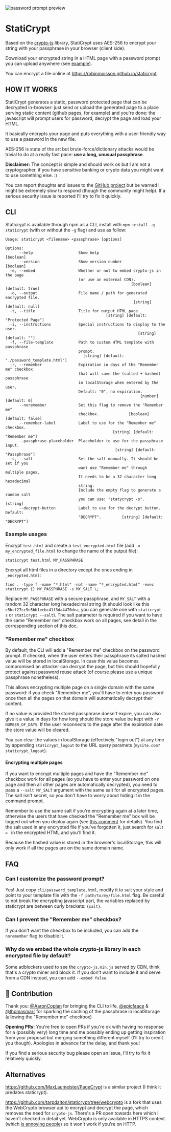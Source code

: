 ![password prompt preview](preview.png)

# StatiCrypt

Based on the [crypto-js](https://github.com/brix/crypto-js) library, StatiCrypt uses AES-256 to encrypt your string with your passphrase in your browser (client side).

Download your encrypted string in a HTML page with a password prompt you can upload anywhere (see [example](https://robinmoisson.github.io/staticrypt/example.html)).

You can encrypt a file online at https://robinmoisson.github.io/staticrypt.

## HOW IT WORKS

StatiCrypt generates a static, password protected page that can be decrypted in-browser: just send or upload the generated page to a place serving static content (github pages, for example) and you're done: the javascript will prompt users for password, decrypt the page and load your HTML.

It basically encrypts your page and puts everything with a user-friendly way to use a password in the new file.

AES-256 is state of the art but brute-force/dictionary attacks would be trivial to do at a really fast pace: **use a long, unusual passphrase**.

**Disclaimer:** The concept is simple and should work ok but I am not a cryptographer, if you have sensitive banking or crypto data you might want to use something else. :)

You can report thoughts and issues to the [GitHub project](https://robinmoisson.github.io/staticrypt) but be warned I might be extremely slow to respond (though the community might help). If a serious security issue is reported I'll try to fix it quickly.

## CLI

Staticrypt is available through npm as a CLI, install with `npm install -g staticrypt` (with or without the `-g` flag) and use as follow:

    Usage: staticrypt <filename> <passphrase> [options]

    Options:
          --help                    Show help                              [boolean]
          --version                 Show version number                    [boolean]
      -e, --embed                   Whether or not to embed crypto-js in the page
                                    (or use an external CDN).
                                                           [boolean] [default: true]
      -o, --output                  File name / path for generated encrypted file.
                                                            [string] [default: null]
      -t, --title                   Title for output HTML page.
                                                [string] [default: "Protected Page"]
      -i, --instructions            Special instructions to display to the user.
                                                              [string] [default: ""]
      -f, --file-template           Path to custom HTML template with passphrase
                                    prompt.
                                      [string] [default: "./password_template.html"]
      -r, --remember                Expiration in days of the "Remember me" checkbox
                                    that will save the (salted + hashed) passphrase
                                    in localStorage when entered by the user.
                                    Default: "0", no expiration.
                                                               [number] [default: 0]
          --noremember              Set this flag to remove the "Remember me"
                                    checkbox.             [boolean] [default: false]
          --remember-label          Label to use for the "Remember me" checkbox.
                                                   [string] [default: "Remember me"]
          --passphrase-placeholder  Placeholder to use for the passphrase input.
                                                    [string] [default: "Passphrase"]
      -s, --salt                    Set the salt manually. It should be set if you
                                    want use "Remember me" through multiple pages.
                                    It needs to be a 32 character long hexadecimal
                                    string.
                                    Include the empty flag to generate a random salt
                                    you can use: "statycrypt -s".           [string]
          --decrypt-button          Label to use for the decrypt button. Default:
                                    "DECRYPT".         [string] [default: "DECRYPT"]


### Example usages

Encrypt `test.html` and create a `test_encrypted.html` file (add `-o my_encrypted_file.html` to change the name of the output file):

```
staticrypt test.html MY_PASSPHRASE
```

Encrypt all html files in a directory except the ones ending in `_encrypted.html`:

```
find . -type f -name "*.html" -not -name "*_encrypted.html" -exec staticrypt {} MY_PASSPHRASE -s MY_SALT \;
```

Replace `MY_PASSPHRASE` with a secure passphrase, and `MY_SALT` with a random 32 character long hexadecimal string (it should look like this `c5bcf27cc5e5bb1ecbc41f3da4470dea`, you can generate one with `staticrypt -s` or `staticrypt --salt`). The salt parameter is required if you want to have the same "Remember me" checkbox work on all pages, see detail in the corresponding section of this doc.

### "Remember me" checkbox

By default, the CLI will add a "Remember me" checkbox on the password prompt. If checked, when the user enters their passphrase its salted hashed value will be stored in localStorage. In case this value becomes compromised an attacker can decrypt the page, but this should hopefully protect against password reuse attack (of course please use a unique passphrase nonetheless).

This allows encrypting multiple page on a single domain with the same password: if you check "Remember me", you'll have to enter you password once then all the pages on that domain will automatically decrypt their content.

If no value is provided the stored passphrase doesn't expire, you can also give it a value in days for how long should the store value be kept with `-r NUMBER_OF_DAYS`. If the user reconnects to the page after the expiration date the store value will be cleared.

You can clear the values in localStorage (effectively "login out") at any time by appending `staticrypt_logout` to the URL query paramets (`mysite.com?staticrypt_logout`).

#### Encrypting multiple pages

If you want to encrypt multiple pages and have the "Remember me" checkbox work for all pages (so you have to enter your password on one page and then all other pages are automatically decrypted), you need to pass a `--salt MY_SALT` argument with the same salt for all encrypted pages. The salt isn't secret, so you don't have to worry about hiding it in the command prompt.

Remember to use the same salt if you're encrypting again at a later time, otherwise the users that have checked the "Remember me" box will be logged out when you deploy again (see [this comment](https://github.com/robinmoisson/staticrypt/issues/125#issuecomment-1053617845) for details). You find the salt used in any encrypted file if you've forgotten it, just search for `salt = ` in the encrypted HTML and you'll find it. 

Because the hashed value is stored in the browser's localStorage, this will only work if all the pages are on the same domain name.

## FAQ

### Can I customize the password prompt?

Yes! Just copy `cli/password_template.html`, modify it to suit your style and point to your template file with the `-f path/to/my/file.html` flag. Be careful to not break the encrypting javascript part, the variables replaced by staticrypt are between curly brackets: `{salt}`.

### Can I prevent the "Remember me" checkbox?

If you don't want the checkbox to be included, you can add the `--noremember` flag to disable it.

### Why do we embed the whole crypto-js library in each encrypted file by default?

Some adblockers used to see the `crypto-js.min.js` served by CDN, think that's a crypto miner and block it. If you don't want to include it and serve from a CDN instead, you can add `--embed false`.

## 🙏 Contribution

Thank you: [@AaronCoplan](https://github.com/AaronCoplan) for bringing the CLI to life, [@epicfaace](https://github.com/epicfaace) & [@thomasmarr](https://github.com/thomasmarr) for sparking the caching of the passphrase in localStorage (allowing the "Remember me" checkbox)

**Opening PRs:** You're free to open PRs if you're ok with having no response for a (possibly very) long time and me possibly ending up getting inspiration from your proposal but merging something different myself (I'll try to credit you though). Apologies in advance for the delay, and thank you!

If you find a serious security bug please open an issue, I'll try to fix it relatively quickly.

## Alternatives

https://github.com/MaxLaumeister/PageCrypt is a similar project (I think it predates staticrypt).

https://github.com/tarpdalton/staticrypt/tree/webcrypto is a fork that uses the WebCrypto browser api to encrypt and decrypt the page, which removes the need for `crypto-js`. There's a PR open towards here which I haven't checked in detail yet. WebCrypto is only available in HTTPS context (which [is annoying people](https://github.com/w3c/webcrypto/issues/28)) so it won't work if you're on HTTP.
